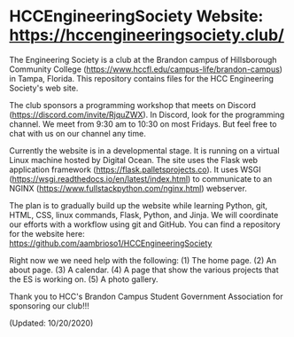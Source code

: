 # HCCEngineeringSociety Website:  https://hccengineeringsociety.club/

The Engineering Society is a club at the Brandon campus of Hillsborough Community College (https://www.hccfl.edu/campus-life/brandon-campus) in Tampa, Florida.  This repository contains files for the HCC Engineering Society's web site.    

The club sponsors a programming workshop that meets on Discord (https://discord.com/invite/RjquZWX).   In Discord, look for the programming channel.   We meet from 9:30 am to 10:30 on most Fridays.   But feel free to chat with us on our channel any time.

Currently the website is in a developmental stage.   It is running on a virtual Linux machine hosted by Digital Ocean.  The site uses the Flask web application framework (https://flask.palletsprojects.co).  It uses WSGI (https://wsgi.readthedocs.io/en/latest/index.html) to communicate to an NGINX (https://www.fullstackpython.com/nginx.html) webserver.

The plan is to gradually build up the website while learning Python, git, HTML, CSS, linux commands, Flask, Python, and Jinja.  We will coordinate our efforts with a workflow using git and GitHub.   You can find a repository for the website here:
https://github.com/aambrioso1/HCCEngineeringSociety

Right now we we need help with the following:
(1)  The home page.
(2)  An about page.
(3)  A calendar.
(4)  A page that show the various projects that the ES is working on.
(5)  A photo gallery.

Thank you to HCC's Brandon Campus Student Government Association for sponsoring our club!!! 

(Updated: 10/20/2020)